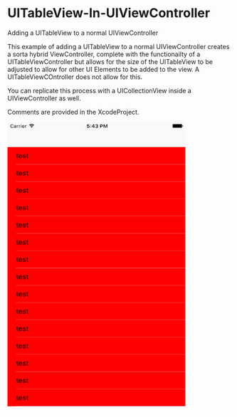 # UITableView-In-UIViewController
Adding a UITableView to a normal UIViewController

This example of adding a UITableView to a normal UIViewController creates a sorta hybrid ViewController, complete with the functionailty of a UITableViewController but allows for the size of the UITableView to be adjusted to allow for other UI Elements to be added to the view. A UITableViewCOntroller does not allow for this.

You can replicate this process with a UICollectionView inside a UIViewController as well.

Comments are provided in the XcodeProject.


<img src="UITableViewInUIViewController.png" alt="Final Result" width="400px;" height="650px;"/>

